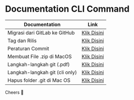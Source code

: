# Documentation CLI Command


| Documentation | Link |
| ------ | ------ |
| Migrasi dari GitLab ke GitHub | [Klik Disini](https://github.com/kiiskominfokepri/documentation-cli-command/blob/main/migration/README.md)|
| Tag dan Rilis | [Klik Disini](https://github.com/kiiskominfokepri/documentation-cli-command/blob/main/tag-and-rilis/readme.md) |
| Peraturan Commit | [Klik Disini](https://github.com/kiiskominfokepri/documentation-cli-command/blob/main/rules-commit/Readme.md) |
| Membuat File .zip di MacOS | [Klik Disini](https://github.com/kiiskominfokepri/documentation-cli-command/blob/main/zip-macos/Readme.md) |
| Langkah-langkah git (.pdf)| [Klik Disini](https://github.com/kiiskominfokepri/documentation-cli-command/blob/main/step-git/pdf/Dokumentasi-git.pdf) |
| Langkah-langkah git (cli only)| [Klik Disini](https://github.com/kiiskominfokepri/documentation-cli-command/blob/main/step-git/cli/Readme.md) |
| Hapus folder .git di Mac OS| [Klik Disini](https://github.com/kiiskominfokepri/documentation-cli-command/blob/main/delete-folder-git-mac/readme.md) |


Cheers 🎉